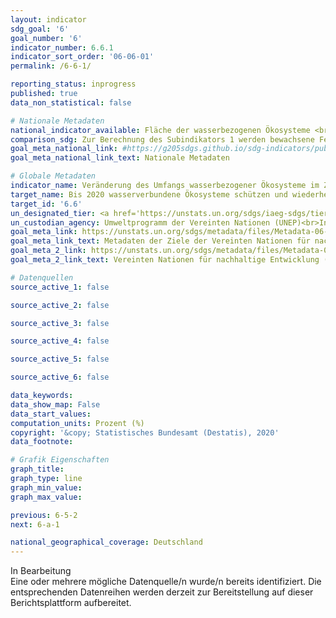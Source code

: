 ```yaml
---
layout: indicator
sdg_goal: '6'
goal_number: '6'
indicator_number: 6.6.1
indicator_sort_order: '06-06-01'
permalink: /6-6-1/

reporting_status: inprogress
published: true
data_non_statistical: false

# Nationale Metadaten
national_indicator_available: Fläche der wasserbezogenen Ökosysteme <br> Menge der Einleitung von Wasser in Flüsse <br> Gewässer mit guter Qualität
comparison_sdg: Zur Berechnung des Subindikators 1 werden bewachsene Feuchtgebiete nicht berücksichtigt. Des Weiteren wird die jährliche Veränderung berechnet und nicht die Änderung des Fünfjahresmittels, wie in den globalen Metadaten vorgeschlagen. Subindikator 3 entspricht den globalen Metadaten.
goal_meta_national_link: #https://g205sdgs.github.io/sdg-indicators/public/MetaDe/6.6.1.pdf
goal_meta_national_link_text: Nationale Metadaten

# Globale Metadaten
indicator_name: Veränderung des Umfangs wasserbezogener Ökosysteme im Zeitverlauf
target_name: Bis 2020 wasserverbundene Ökosysteme schützen und wiederherstellen, darunter Berge, Wälder, Feuchtgebiete, Flüsse, Grundwasserleiter und Seen
target_id: '6.6'
un_designated_tier: <a href='https://unstats.un.org/sdgs/iaeg-sdgs/tier-classification/' title='Klicken Sie hier um weitere Informationen zur UN-Tier-Klassifikation zu erhalten.'>Tier I</a>
un_custodian_agency: Umweltprogramm der Vereinten Nationen (UNEP)<br>Internationales Ramsar-Sekretariat
goal_meta_link: https://unstats.un.org/sdgs/metadata/files/Metadata-06-06-01a.pdf
goal_meta_link_text: Metadaten der Ziele der Vereinten Nationen für nachhaltige Entwicklung (Umweltprogramm der Vereinten Nationen)
goal_meta_2_link: https://unstats.un.org/sdgs/metadata/files/Metadata-06-06-01b.pdf
goal_meta_2_link_text: Vereinten Nationen für nachhaltige Entwicklung (Internationales Ramsar-Sekretariat)

# Datenquellen
source_active_1: false

source_active_2: false

source_active_3: false

source_active_4: false

source_active_5: false

source_active_6: false

data_keywords: 
data_show_map: False
data_start_values: 
computation_units: Prozent (%)
copyright: '&copy; Statistisches Bundesamt (Destatis), 2020'
data_footnote: 

# Grafik Eigenschaften
graph_title: 
graph_type: line
graph_min_value: 
graph_max_value: 

previous: 6-5-2
next: 6-a-1

national_geographical_coverage: Deutschland
---
```


<span class="status inprogress"> In Bearbeitung </span><br>
Eine oder mehrere mögliche Datenquelle/n wurde/n bereits identifiziert. Die entsprechenden Datenreihen werden derzeit zur Bereitstellung auf dieser Berichtsplattform aufbereitet.